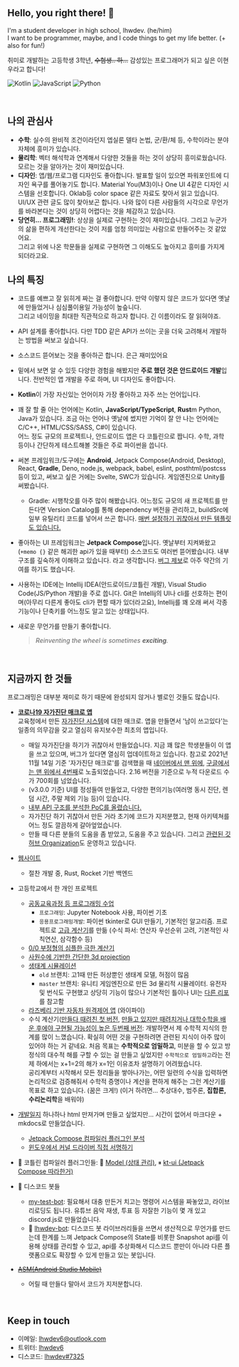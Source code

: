 ## Hello, you right there! 👋
I'm a student developer in high school, lhwdev. (he/him)  
I want to be programmer, maybe, and I code things to get my life better. (+ also for fun!)

취미로 개발하는 고등학생 3학년, ~~수험생.. 하...~~ 감성있는 프로그래머가 되고 싶은 이현우라고 합니다!

![Kotlin](https://img.shields.io/badge/Kotlin-5472f7?style=for-the-badge&logo=kotlin&logoColor=fff)
![JavaScript](https://img.shields.io/badge/JavaScript-f7d62d?style=for-the-badge&logo=javascript&logoColor=440)
![Python](https://img.shields.io/badge/Python-3ba4dd?style=for-the-badge&logo=python&logoColor=015)

<br>

## 나의 관심사
- **수학**: 실수의 완비적 조건이라던지 엡실론 델타 논법, 군/환/체 등, 수학이라는 분야
  자체에 흥미가 있습니다.
- **물리학**: 벡터 해석학과 연계해서 다양한 것들을 하는 것이 상당히 흥미로웠습니다.
  모르는 것을 알아가는 것이 재미있습니다.
- **디자인**: 앱/웹/프로그램 디자인도 좋아합니다. 발표할 일이 있으면 파워포인트에 디자인
  욕구를 풀어놓기도 합니다. Material You(M3)이나 One UI 4같은 디자인 시스템을 선호합니다.
  Oklab등 color space 같은 자료도 찾아서 읽고 있습니다.  
  UI/UX 관련 글도 많이 찾아보곤 합니다. 나와 많이 다른 사람들의 시각으로 무언가를 바라본다는
  것이 상당히 어렵다는 것을 체감하고 있습니다.
- **당연히... 프로그래밍!**: 상상을 실제로 구현하는 것이 재미있습니다. 그리고 누군가의
  삶을 편하게 개선한다는 것이 저를 엄청 의미있는 사람으로 만들어주는 것 같았어요.  
  그리고 위에 나온 학문들을 실제로 구현하면 그 이해도도 높아지고 흥미를 가지게 되더라고요.


## 나의 특징
- 코드를 예쁘고 잘 읽히게 짜는 걸 좋아합니다. 만약 이렇지 않은 코드가 있다면 옛날에
  만들었거나 심심풀이용일 가능성이 높슾니다.  
  그리고 네이밍을 최대한 직관적으로 하고자 합니다. 긴 이름이라도 잘 읽혀야죠.  

- API 설계를 좋아합니다.
  다만 TDD 같은 API가 쓰이는 곳을 더욱 고려해서 개발하는 방법을 써보고 싶습니다.

- 소스코드 뜯어보는 것을 좋아하곤 합니다. 은근 재미있어요

- 밑에서 보면 알 수 있듯 다양한 경험을 해봤지만 **주로 했던 것은 안드로이드 개발**입니다.
  전반적인 앱 개발을 주로 하며, UI 디자인도 좋아합니다.

- **Kotlin**이 가장 자신있는 언어이자 가장 좋아하고 자주 쓰는 언어입니다.

- 꽤 잘 할 줄 아는 언어에는 Kotlin, **JavaScript/TypeScript**, **Rust**m Python, Java가 있습니다.
  조금 아는 언어나 옛날에 썼지만 기억이 잘 안 나는 언어에는 C/C++, HTML/CSS/SASS, C#이 있습니다.  
  어느 정도 규모의 프로젝트나, 안드로이드 앱은 다 코틀린으로 짭니다. 수학, 과학 등이나 간단하게 테스트해볼 것들은
  주로 파이썬을 씁니다.

- 써본 프레임워크/도구에는 **Android**, Jetpack Compose(Android, Desktop), React, **Gradle**, Deno, node.js,
  webpack, babel, eslint, posthtml/postcss 등이 있고,
  써보고 싶은 거에는 Svelte, SWC가 있습니다. 게임엔진으로 Unity를 써봤습니다.
  * Gradle: 시행착오를 아주 많이 해봤습니다. 어느정도 규모의 새 프로젝트를 만든다면 Version Catalog를 통해
    dependency 버전을 관리하고, buildSrc에 일부 유틸리티 코드를 넣어서 쓰곤 합니다.
    [매번 설정하기 귀찮아서 만든 템플릿도 있습니다.](https://github.com/lhwdev/gradle-project-template)

- 좋아하는 UI 프레임워크는 **Jetpack Compose**입니다.
  옛날부터 지켜봐왔고(`+memo {}` 같은 해괴한 api가 있을 때부터) 소스코드도 여러번 뜯어봤습니다.
  내부구조를 깊숙하게 이해하고 있습니다. 라고 생각합니다.
  [버그 제보](https://youtrack.jetbrains.com/issue/KT-44499)로 아주 약간의 기여를 하기도 했습니다.

- 사용하는 IDE에는 Intellij IDEA(안드로이드/코틀린 개발), Visual Studio Code(JS/Python 개발)을 주로 씁니다.
  Git은 Intellij의 UI나 cli를 선호하는 편이며(아무리 다른게 좋아도 cli가 편할 때가 있더라고요),
  Intellij를 꽤 오래 써서 각종 기능이나 단축키를 어느정도 알고 있는 상태입니다.

- 새로운 무언가를 만들기 좋아합니다.
  > _Reinventing the wheel is sometimes **exciting**._

<br>

## 지금까지 한 것들
프로그래밍은 대부분 재미로 하기 때문에 완성되지 않거나 별로인 것들도 많습니다.

- [**코로나19 자가진단 매크로 앱**](https://github.com/lhwdev/covid-selftest-macro)  
  교육청에서 만든 [자가진단 시스템](https://hcs.eduro.go.kr)에 대한 매크로. 앱을 만들면서 '남이 쓰고있다'는 일종의 의무감을
  갖고 열심히 유지보수한 최초의 앱입니다.
  
  * 매일 자가진단을 하기가 귀찮아서 만들었습니다. 지금 꽤 많은 학생분들이 이 앱을 쓰고 있으며, 버그가 있다면 열심히
    업데이트하고 있습니다. 참고로 2021년 11월 14일 기준 '자가진단 매크로'를 검색했을 때 [네이버에서 맨 위에](selfTestMacro_search_naver.jpg),
    [구글에서는 맨 위에서 4번째](selfTestMacro_search_google.jpg)로 노출되었습니다. 2.16 버전을 기준으로 누적 다운로드
    수가 700회를 넘었습니다.
  * (v3.0.0 기준) UI를 정성들여 만들었고, 다양한 편의기능(여러명 동시 진단, 렌덤 시간, 주말 제외 기능 등)이 있습니다.
  * [내부 API 구조를 분석한 PoC를 올렸습니다.](https://github.com/lhwdev/covid-selftest-macro/blob/master/PoC.md)
  * 자가진단 하기 귀찮아서 만든 거라 초기에 코드가 지저분했고, 현재 아키텍쳐를 어느 정도 깔끔하게 갈아엎었습니다.
  * 만들 때 다른 분들의 도움을 좀 받았고, 도움을 주고 있습니다. 그리고 [관련된 깃허브 Organization](https://github.com/covid-hcs)도
    운영하고 있습니다.

- [웹사이트](https://github.com/lhwdev/website)
  * 절찬 개발 중, Rust, Rocket 기반 백엔드

- 고등학교에서 한 개인 프로젝트
  * [공동교육과정 등 프로그래밍 수업](https://github.com/lhwdev/programming-lesson)
    - `프로그래밍`: Jupyter Notebook 사용, 파이썬 기초
    - `응용프로그래밍개발`: 파이썬 tkinter로 GUI 만들기, 기본적인 알고리즘.
      프로젝트로 [고급 계산기](https://github.com/lhwdev/programming-lesson/blob/master/comedu/application-dev/project/%ED%94%84%EB%A1%9C%EC%A0%9D%ED%8A%B8.ipynb)를 만듦 (수식 파서: 연산자 우선순위 고려, 기본적인 사칙연산, 삼각함수 등)
  * [0/0 부정형의 심플한 극한 계산기](https://github.com/lhwdev/project-math)
  * [사원수에 기반한 간단한 3d projection](https://github.com/lhwdev/project-3d-projection)
  * [생태계 시뮬레이션](https://github.com/lhwdev/EcoSystem)
    - `old` 브랜치: 고1때 만든 허상뿐인 생태계 모델, 허점이 많음
    - `master` 브랜치: 유니티 게임엔진으로 만든 3d 물리적 시뮬레이터. 유전자 및 번식도 구현했고 상당히 기능이 많으나
      기본적인 틀이나 UI는 [다른 리포](https://github.com/SebLague/Ecosystem-2/tree/5763e0f6a4495d5b15a1c24083c9672dd5b3acd3)를 참고함
  * [라즈베리 기반 자동차 원격제어 앱](https://github.com/lhwdev/project-vrcar) (와이파이)
  * 수식 계산기([만들다 때려친 첫 버전](https://github.com/lhwdev/project-math/tree/master),
    [만들고 있지만 때려치거나 대학수학을 배운 후에야 구현될 가능성이 높은 두번째 버전](https://github.com/lhwdev/math):
    개발하면서 제 수학적 지식의 한계를 많이 느꼈습니다. 확실히 어떤 것을 구현하려면 관련된 지식이 아주 많이 있어야 하는 거 같네요.
    처음 목표는 **수학적으로 엄밀하고**, 미분을 할 수 있고 방정식의 대수적 해를 구할 수 있는 걸 만들고 싶었지만 `수학적으로 엄밀하고`라는
    전제 하에서는 x+1=2의 해가 x=1인 이유조차 설명하기 어려웠습니다.  
    공리계부터 시작해서 모든 정리들을 쌓아나가는, 어떤 일련의 수식을 입력하면 논리적으로 검증해줘서 수학적 증명이나 계산을 편하게 해주는 그런
    계산기를 목표로 하고 있습니다. (꿈은 크게!) (이거 하려면... 추상대수, 범주론, **집합론, 수리논리학**을 배워야)

- [개발일지](https://lhwdev.github.io/note)
  하나하나 html 만져가며 만들고 싶었지만... 시간이 없어서 마크다운 + mkdocs로 만들었습니다.
  
  * [Jetpack Compose 컴파일러 플러그인 분석](https://lhwdev.github.io/note/compose/how-it-works)
  * [윈도우에서 커널 드라이버 직접 서명하기](https://lhwdev.github.io/note/other/windows-self-driver-signing)

- 🚧 코틀린 컴파일러 플러그인들: 🚧 [Model (상태 관리)](https://github.com/lhwdev/Model),
  ⏸ [kt-ui (Jetpack Compose 따라한거)](https://github.com/lhwdev/kt-ui/blob/master/compiler-plugin)

- 🚧 디스코드 봇들
  * [my-test-bot](https://github.com/lhwdev/my-test-bot): 필요해서 대충 만든거 치고는 명령어 시스템을 짜놓았고,
    라이브 리로딩도 됩니다. 유튜브 음악 재생, 투표 등 자잘한 기능이 몇 개 있고 discord.js로 만들었습니다.
  * 🚧 [lhwdev-bot](https://github.com/lhwdev/lhwdev-bot): 디스코드 봇 라이브러리들을 쓰면서 생산적으로 무언가를
    만드는데 한계를 느껴 Jetpack Compose의 State를 비롯한 Snapshot api를 이용해 상태를 관리할 수 있고, api를
    추상화해서 디스코드 뿐만이 아니라 다른 플랫폼으로도 확장할 수 있게 만들고 있는 봇입니다.

- [~~ASM(Android Studio Mobile)~~](https://github.com/asm-ide/ASM/tree/f38ac8f8fd95daa5890711fb67e6dae31269bb18)
  * 어릴 때 만들다 말아서 코드가 지저분합니다.
<br>

## Keep in touch
- 이메일: lhwdev6@outlook.com
- 트위터: [lhwdev6](https://twitter.com/lhwdev6)
- 디스코드: [lhwdev#7325](https://discord.com/users/551597391741059083)
